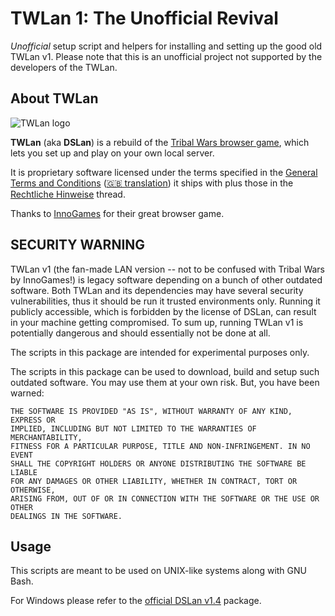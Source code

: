 # TWLan 1: The Unofficial Revival

*Unofficial* setup script and helpers for installing and setting up the good old TWLan v1.
Please note that this is an unofficial project not supported by the developers of the TWLan.


## About TWLan

<img src="https://twlan.org/img/logo.png" alt="TWLan logo"/>

**TWLan** (aka **DSLan**) is a rebuild of the [Tribal Wars browser game](https://www.tribalwars.net/), which lets you set up and play on your own local server.

It is proprietary software licensed under the terms specified in the [General Terms and Conditions](LICENSE.DSLan.de.txt) ([🇬🇧 translation](LICENSE.DSLan.en.txt)) it ships with plus those in the [Rechtliche Hinweise](https://twlan.org/showthread.php?tid=763) thread.

Thanks to [InnoGames](https://www.innogames.com/) for their great browser game.


## SECURITY WARNING

TWLan v1 (the fan-made LAN version -- not to be confused with Tribal Wars by InnoGames!) is legacy software depending on a bunch of other outdated software. Both TWLan and its dependencies may have several security vulnerabilities,
thus it should be run it trusted environments only. Running it publicly accessible, which is forbidden by the license of DSLan, can result in your machine getting compromised. To sum up, running TWLan v1 is potentially dangerous and should essentially not be done at all.

The scripts in this package are intended for experimental purposes only.

The scripts in this package can be used to download, build and setup such outdated software.
You may use them at your own risk. But, you have been warned:

```
THE SOFTWARE IS PROVIDED "AS IS", WITHOUT WARRANTY OF ANY KIND, EXPRESS OR
IMPLIED, INCLUDING BUT NOT LIMITED TO THE WARRANTIES OF MERCHANTABILITY,
FITNESS FOR A PARTICULAR PURPOSE, TITLE AND NON-INFRINGEMENT. IN NO EVENT
SHALL THE COPYRIGHT HOLDERS OR ANYONE DISTRIBUTING THE SOFTWARE BE LIABLE
FOR ANY DAMAGES OR OTHER LIABILITY, WHETHER IN CONTRACT, TORT OR OTHERWISE,
ARISING FROM, OUT OF OR IN CONNECTION WITH THE SOFTWARE OR THE USE OR OTHER
DEALINGS IN THE SOFTWARE.
```

## Usage

This scripts are meant to be used on UNIX-like systems along with GNU Bash.

For Windows please refer to the [official DSLan v1.4](https://twlan.org/showthread.php?tid=43401&pid=193753#pid193753) package.
